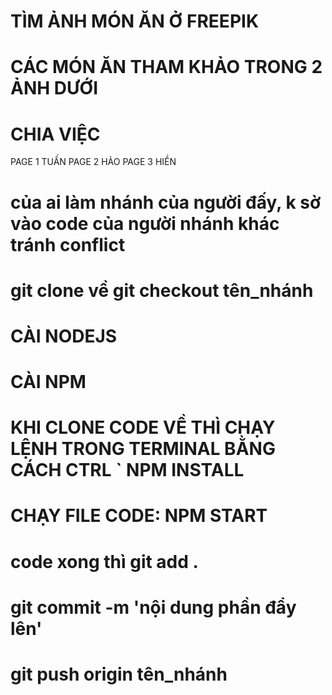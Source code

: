# TÌM ẢNH MÓN ĂN Ở FREEPIK

# CÁC MÓN ĂN THAM KHẢO TRONG 2 ẢNH DƯỚI

# CHIA VIỆC

PAGE 1 TUẤN
PAGE 2 HẢO
PAGE 3 HIỀN

# của ai làm nhánh của người đấy, k sờ vào code của người nhánh khác tránh conflict

# git clone về git checkout tên_nhánh

# CÀI NODEJS

# CÀI NPM

# KHI CLONE CODE VỀ THÌ CHẠY LỆNH TRONG TERMINAL BẰNG CÁCH CTRL ` NPM INSTALL

# CHẠY FILE CODE: NPM START

# code xong thì git add .

# git commit -m 'nội dung phần đẩy lên'

# git push origin tên_nhánh
